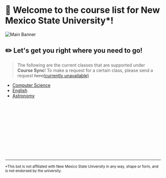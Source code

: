 # 🎉 Welcome to the course list for New Mexico State University\*!</h1>
<img src="https://media.discordapp.net/attachments/907157942594314251/907159920305135646/Concept_Bot_Logo_Banner_Full.png?width=1920&height=480" alt="Main Banner"></img>


## ✏️ Let's get you right where you need to go!

> The following are the current classes that are supported under **Course Sync**! To make a request for a certain class, please send a request <s>here</s>[(currently unavailable)]()

- [Computer Science](./CS.md)
- [English](./ENGL.md)
- [Astronomy](./ASTR.md)

<br><br><br><br><br><br><br><br><br><br>

---

<sub>*This bot is not affiliated with New Mexico State University in any way, shape or form, and is not endorsed by the university.</sub>
